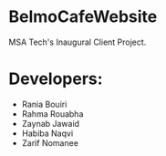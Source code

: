 # BelmoCafeWebsite
MSA Tech's Inaugural Client Project.

# Developers:

- Rania Bouiri
- Rahma Rouabha
- Zaynab Jawaid
- Habiba Naqvi
- Zarif Nomanee
